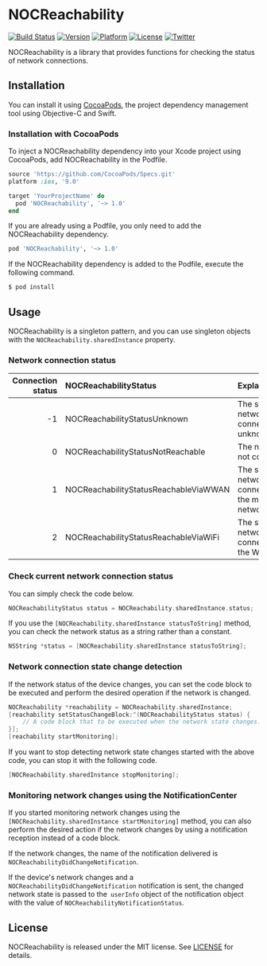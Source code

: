 # NOCReachability

[![Build Status](https://img.shields.io/travis/a-snail/NOCReachability.svg)](https://travis-ci.org/a-snail/NOCReachability)
[![Version](https://img.shields.io/cocoapods/v/NOCReachability.svg)](http://cocoadocs.org/docsets/NOCReachability)
[![Platform](https://img.shields.io/cocoapods/p/NOCReachability.svg)](http://cocoadocs.org/docsets/NOCReachability)
[![License](https://img.shields.io/cocoapods/l/NOCReachability.svg)](http://cocoadocs.org/docsets/NOCReachability)
[![Twitter](https://img.shields.io/badge/twitter-@snail_bok-blue.svg?style=flat)](http://twitter.com/snail_bok)

NOCReachability is a library that provides functions for checking the status of network connections.


## Installation

You can install it using [CocoaPods](https://cocoapods.org/), the project dependency management tool using Objective-C and Swift.

### Installation with CocoaPods
To inject a NOCReachability dependency into your Xcode project using CocoaPods, add NOCReachability in the Podfile.

```ruby
source 'https://github.com/CocoaPods/Specs.git'
platform :ios, '9.0'

target 'YourProjectName' do
  pod 'NOCReachability', '~> 1.0'
end
```

If you are already using a Podfile, you only need to add the NOCReachability dependency.

```ruby
pod 'NOCReachability', '~> 1.0'
```

If the NOCReachability dependency is added to the Podfile, execute the following command.
```bash
$ pod install
```


## Usage

NOCReachability is a singleton pattern, and you can use singleton objects with the `NOCReachability.sharedInstance` property.

### Network connection status
| Connection status | NOCReachabilityStatus | Explanation |
| ----: | :---- | :---- |
| -1 | NOCReachabilityStatusUnknown | The status of the network connection is unknown. |
| 0 | NOCReachabilityStatusNotReachable | The network is not connected. |
| 1 | NOCReachabilityStatusReachableViaWWAN | The status of the network connection using the mobile network(Cellular). |
| 2 | NOCReachabilityStatusReachableViaWiFi | The status of the network connection using the WiFi. |

### Check current network connection status
You can simply check the code below.

```objective-c
NOCReachabilityStatus status = NOCReachability.sharedInstance.status;
```

If you use the `[NOCReachability.sharedInstance statusToString]` method, you can check the network status as a string rather than a constant.

```objective-c
NSString *status = [NOCReachability.sharedInstance statusToString];
```

### Network connection state change detection
If the network status of the device changes, you can set the code block to be executed and perform the desired operation if the network is changed.

```objective-c
NOCReachability *reachability = NOCReachability.sharedInstance;
[reachability setStatusChangeBlock:^(NOCReachabilityStatus status) {
    // A code block that to be executed when the network state changes.
}];
[reachability startMonitoring];
```

If you want to stop detecting network state changes started with the above code, you can stop it with the following code.
```objective-c
[NOCReachability.sharedInstance stopMonitoring];
```

### Monitoring network changes using the NotificationCenter
If you started monitoring network changes using the `[NOCReachability.sharedInstance startMonitoring]` method, you can also perform the desired action if the network changes by using a notification reception instead of a code block.

If the network changes, the name of the notification delivered is `NOCReachabilityDidChangeNotification`.

If the device's network changes and a `NOCReachabilityDidChangeNotification` notification is sent, the changed network state is passed to the` userInfo` object of the notification object with the value of `NOCReachabilityNotificationStatus`.


## License

NOCReachability is released under the MIT license.
See [LICENSE](LICENSE) for details.
